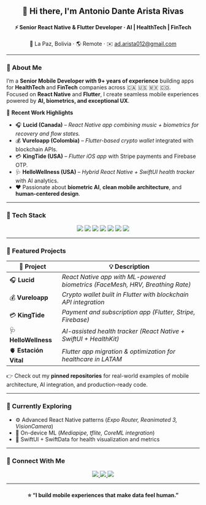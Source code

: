 <h2 align="center">👋 Hi there, I'm <strong>Antonio Dante Arista Rivas</strong></h2>

<h4 align="center">⚡ Senior React Native & Flutter Developer · AI | HealthTech | FinTech</h4>

<p align="center">
  📍 La Paz, Bolivia · 🌎 Remote · ✉️ 
  <a href="mailto:ad.arista012@gmail.com">ad.arista012@gmail.com</a>
</p>

---

### 🧠 About Me

I’m a **Senior Mobile Developer with 9+ years of experience** building apps for **HealthTech** and **FinTech** companies across 🇨🇦 🇺🇸 🇲🇽 🇨🇴.  
Focused on **React Native** and **Flutter**, I create seamless mobile experiences powered by **AI, biometrics, and exceptional UX**.

💼 **Recent Work Highlights**
- 🎧 **Lucid (Canada)** – *React Native app combining music + biometrics for recovery and flow states.*
- 💰 **Vureloapp (Colombia)** – *Flutter-based crypto wallet* integrated with blockchain APIs.
- 💳 **KingTide (USA)** – *Flutter iOS app* with Stripe payments and Firebase OTP.
- 🩺 **HelloWellness (USA)** – *Hybrid React Native + SwiftUI health tracker* with AI analytics.
- ❤️ Passionate about **biometric AI**, **clean mobile architecture**, and **human-centered design**.

---

### 🧰 Tech Stack

<p align="center">
  <img src="https://img.shields.io/badge/React%20Native-20232A?style=for-the-badge&logo=react&logoColor=61DAFB" />
  <img src="https://img.shields.io/badge/Flutter-02569B?style=for-the-badge&logo=flutter&logoColor=white" />
  <img src="https://img.shields.io/badge/TypeScript-007ACC?style=for-the-badge&logo=typescript&logoColor=white" />
  <img src="https://img.shields.io/badge/Dart-0175C2?style=for-the-badge&logo=dart&logoColor=white" />
  <img src="https://img.shields.io/badge/Swift-FA7343?style=for-the-badge&logo=swift&logoColor=white" />
  <img src="https://img.shields.io/badge/Firebase-ffca28?style=for-the-badge&logo=firebase&logoColor=black" />
  <img src="https://img.shields.io/badge/Python-FFD43B?style=for-the-badge&logo=python&logoColor=306998" />
</p>

---

### 🚀 Featured Projects

| 🧩 Project | 💡 Description |
|-------------|----------------|
| 🎧 **Lucid** | *React Native app with ML-powered biometrics (FaceMesh, HRV, Breathing Rate)* |
| 💰 **Vureloapp** | *Crypto wallet built in Flutter with blockchain API integration* |
| 💳 **KingTide** | *Payment and subscription app (Flutter, Stripe, Firebase)* |
| 🩺 **HelloWellness** | *AI-assisted health tracker (React Native + SwiftUI + HealthKit)* |
| 🫀 **Estación Vital** | *Flutter app migration & optimization for healthcare in LATAM* |

👉 Check out my **pinned repositories** for real-world examples of mobile architecture, AI integration, and production-ready code.

---

### 🌱 Currently Exploring

- ⚙️ Advanced React Native patterns (*Expo Router, Reanimated 3, VisionCamera*)  
- 🧬 On-device ML (*Mediapipe, tflite, CoreML integration*)  
- 🩶 SwiftUI + SwiftData for health visualization and metrics  

---

### 🤝 Connect With Me

<p align="center">
  <a href="https://www.linkedin.com/in/antonio-dante-arista-rivas-mobile-developer/">
    <img src="https://img.shields.io/badge/LinkedIn-0A66C2?style=for-the-badge&logo=linkedin&logoColor=white"/>
  </a>
  <a href="https://github.com/adarista012">
    <img src="https://img.shields.io/badge/GitHub-181717?style=for-the-badge&logo=github&logoColor=white"/>
  </a>
  <a href="mailto:ad.arista012@gmail.com">
    <img src="https://img.shields.io/badge/Email-D14836?style=for-the-badge&logo=gmail&logoColor=white"/>
  </a>
</p>

---

<h4 align="center">⭐️ “I build mobile experiences that make data feel human.”</h4>

